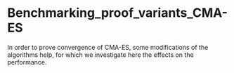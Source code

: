 # Benchmarking_proof_variants_CMA-ES
In order to prove convergence of CMA-ES, some modifications of the algorithms help, for which we investigate here the effects on the performance.
